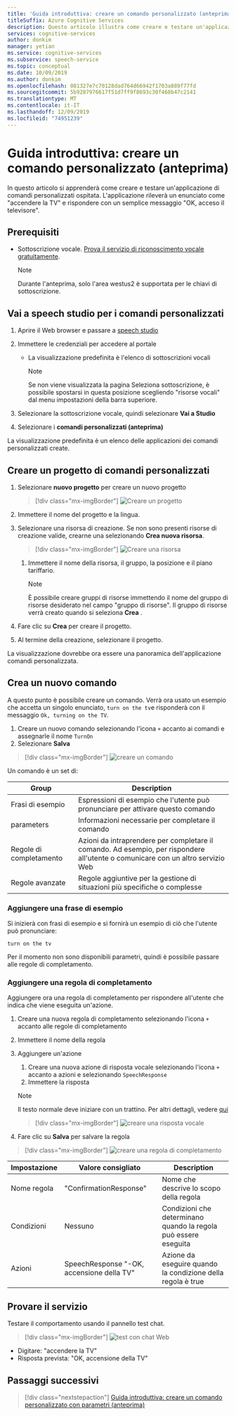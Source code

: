 ```yaml
---
title: 'Guida introduttiva: creare un comando personalizzato (anteprima)-servizio riconoscimento vocale'
titleSuffix: Azure Cognitive Services
description: Questo articolo illustra come creare e testare un'applicazione di comandi personalizzati ospitata.
services: cognitive-services
author: donkim
manager: yetian
ms.service: cognitive-services
ms.subservice: speech-service
ms.topic: conceptual
ms.date: 10/09/2019
ms.author: donkim
ms.openlocfilehash: 081327e7c70128dad764d66942f1703a889f77fd
ms.sourcegitcommit: 5b9287976617f51d7ff9f8693c30f468b47c2141
ms.translationtype: MT
ms.contentlocale: it-IT
ms.lasthandoff: 12/09/2019
ms.locfileid: "74951239"
---
```

# <a name="quickstart-create-a-custom-command-preview"></a>Guida introduttiva: creare un comando personalizzato (anteprima)

In questo articolo si apprenderà come creare e testare un'applicazione di comandi personalizzati ospitata.
L'applicazione rileverà un enunciato come "accendere la TV" e rispondere con un semplice messaggio "OK, acceso il televisore".

## <a name="prerequisites"></a>Prerequisiti

- Sottoscrizione vocale. [Prova il servizio di riconoscimento vocale gratuitamente](~/articles/cognitive-services/speech-service/get-started.md).

  > [!NOTE]
  > Durante l'anteprima, solo l'area westus2 è supportata per le chiavi di sottoscrizione.

## <a name="go-to-the-speech-studio-for-custom-commands"></a>Vai a speech studio per i comandi personalizzati

1. Aprire il Web browser e passare a [speech studio](https://speech.microsoft.com/)
1. Immettere le credenziali per accedere al portale

   - La visualizzazione predefinita è l'elenco di sottoscrizioni vocali
     > [!NOTE]
     > Se non viene visualizzata la pagina Seleziona sottoscrizione, è possibile spostarsi in questa posizione scegliendo "risorse vocali" dal menu impostazioni della barra superiore.

1. Selezionare la sottoscrizione vocale, quindi selezionare **Vai a Studio**
1. Selezionare i **comandi personalizzati (anteprima)**

La visualizzazione predefinita è un elenco delle applicazioni dei comandi personalizzati create.

## <a name="create-a-custom-commands-project"></a>Creare un progetto di comandi personalizzati

1. Selezionare **nuovo progetto** per creare un nuovo progetto

   > [!div class="mx-imgBorder"]
   > ![Creare un progetto](media/custom-speech-commands/create-new-project.png)

1. Immettere il nome del progetto e la lingua.
1. Selezionare una risorsa di creazione. Se non sono presenti risorse di creazione valide, crearne una selezionando **Crea nuova risorsa**.

   > [!div class="mx-imgBorder"]
   > ![Creare una risorsa](media/custom-speech-commands/create-new-resource.png)

   1. Immettere il nome della risorsa, il gruppo, la posizione e il piano tariffario.

         > [!NOTE]
         > È possibile creare gruppi di risorse immettendo il nome del gruppo di risorse desiderato nel campo "gruppo di risorse". Il gruppo di risorse verrà creato quando si seleziona **Crea** .

1. Fare clic su **Crea** per creare il progetto.
1. Al termine della creazione, selezionare il progetto.

La visualizzazione dovrebbe ora essere una panoramica dell'applicazione comandi personalizzata.

## <a name="create-a-new-command"></a>Crea un nuovo comando

A questo punto è possibile creare un comando. Verrà ora usato un esempio che accetta un singolo enunciato, `turn on the tv`e risponderà con il messaggio `Ok, turning on the TV`.

1. Creare un nuovo comando selezionando l'icona `+` accanto ai comandi e assegnarle il nome `TurnOn`
1. Selezionare **Salva**

> [!div class="mx-imgBorder"]
> ![creare un comando](media/custom-speech-commands/create-add-command.png)

Un comando è un set di:

| Group            | Description                                                                                                                 |
| ---------------- | --------------------------------------------------------------------------------------------------------------------------- |
| Frasi di esempio | Espressioni di esempio che l'utente può pronunciare per attivare questo comando                                                                 |
| parameters       | Informazioni necessarie per completare il comando                                                                                |
| Regole di completamento | Azioni da intraprendere per completare il comando. Ad esempio, per rispondere all'utente o comunicare con un altro servizio Web |
| Regole avanzate   | Regole aggiuntive per la gestione di situazioni più specifiche o complesse                                                              |

### <a name="add-a-sample-sentence"></a>Aggiungere una frase di esempio

Si inizierà con frasi di esempio e si fornirà un esempio di ciò che l'utente può pronunciare:

```
turn on the tv
```

Per il momento non sono disponibili parametri, quindi è possibile passare alle regole di completamento.

### <a name="add-a-completion-rule"></a>Aggiungere una regola di completamento

Aggiungere ora una regola di completamento per rispondere all'utente che indica che viene eseguita un'azione.

1. Creare una nuova regola di completamento selezionando l'icona `+` accanto alle regole di completamento
1. Immettere il nome della regola
1. Aggiungere un'azione
   1. Creare una nuova azione di risposta vocale selezionando l'icona `+` accanto a azioni e selezionando `SpeechResponse`
   1. Immettere la risposta

   > [!NOTE]
   > Il testo normale deve iniziare con un trattino. Per altri dettagli, vedere [qui](https://aka.ms/sc-lg-format)

   > [!div class="mx-imgBorder"]
   > ![creare una risposta vocale](media/custom-speech-commands/create-speech-response-action.png)

1. Fare clic su **Salva** per salvare la regola

> [!div class="mx-imgBorder"]
> ![creare una regola di completamento](media/custom-speech-commands/create-basic-completion-response-rule.png)


| Impostazione    | Valore consigliato                        | Description                                        |
| ---------- | -------------------------------------- | -------------------------------------------------- |
| Nome regola  | "ConfirmationResponse"                 | Nome che descrive lo scopo della regola          |
| Condizioni | Nessuno                                   | Condizioni che determinano quando la regola può essere eseguita    |
| Azioni    | SpeechResponse "-OK, accensione della TV" | Azione da eseguire quando la condizione della regola è true |

## <a name="try-it-out"></a>Provare il servizio

Testare il comportamento usando il pannello test chat.

> [!div class="mx-imgBorder"]
> ![test con](media/custom-speech-commands/create-basic-test-chat.png) chat Web

- Digitare: "accendere la TV"
- Risposta prevista: "OK, accensione della TV"

## <a name="next-steps"></a>Passaggi successivi

> [!div class="nextstepaction"]
> [Guida introduttiva: creare un comando personalizzato con parametri (anteprima)](./quickstart-custom-speech-commands-create-parameters.md)
